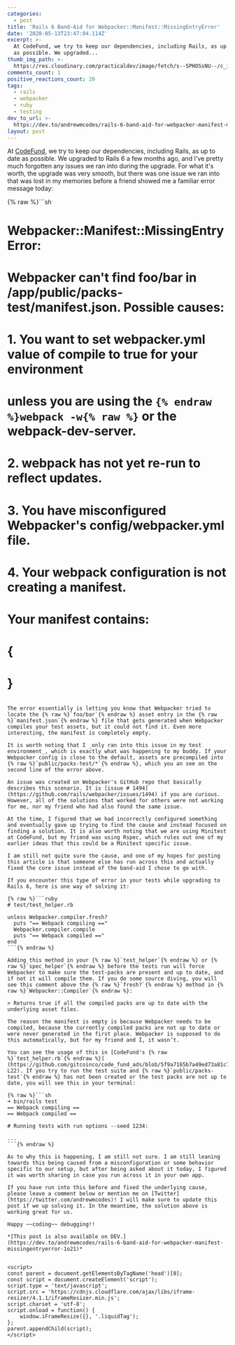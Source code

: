```yaml
---
categories:
  - post
title: 'Rails 6 Band-Aid for Webpacker::Manifest::MissingEntryError'
date: '2020-05-13T23:47:04.114Z'
excerpt: >-
  At CodeFund, we try to keep our dependencies, including Rails, as up to date
  as possible. We upgraded...
thumb_img_path: >-
  https://res.cloudinary.com/practicaldev/image/fetch/s--5PHOSsNU--/c_imagga_scale,f_auto,fl_progressive,h_420,q_auto,w_1000/https://dev-to-uploads.s3.amazonaws.com/i/faaghdvraaxw5mc2fdby.jpg
comments_count: 1
positive_reactions_count: 20
tags:
  - rails
  - webpacker
  - ruby
  - testing
dev_to_url: >-
  https://dev.to/andrewmcodes/rails-6-band-aid-for-webpacker-manifest-missingentryerror-1o21
layout: post
---
```


At [CodeFund](https://codefund.io), we try to keep our dependencies, including Rails, as up to date as possible. We upgraded to Rails 6 a few months ago, and I've pretty much forgotten any issues we ran into during the upgrade. For what it's worth, the upgrade was very smooth, but there was one issue we ran into that was lost in my memories before a friend showed me a familiar error message today:

{% raw %}```sh

# Webpacker::Manifest::MissingEntryError:

# Webpacker can't find foo/bar in /app/public/packs-test/manifest.json. Possible causes:

# 1. You want to set webpacker.yml value of compile to true for your environment

# unless you are using the `{% endraw %}webpack -w{% raw %}` or the webpack-dev-server.

# 2. webpack has not yet re-run to reflect updates.

# 3. You have misconfigured Webpacker's config/webpacker.yml file.

# 4. Your webpack configuration is not creating a manifest.

# Your manifest contains:

# {

# }

````{% endraw %}

The error essentially is letting you know that Webpacker tried to locate the {% raw %}`foo/bar`{% endraw %} asset entry in the {% raw %}`manifest.json`{% endraw %} file that gets generated when Webpacker compiles your test assets, but it could not find it. Even more interesting, the manifest is completely empty.

It is worth noting that I _only ran into this issue in my test environment_, which is exactly what was happening to my buddy. If your Webpacker config is close to the default, assets are precompiled into {% raw %}`public/packs-test/*`{% endraw %}, which you an see on the second line of the error above.

An issue was created on Webpacker's GitHub repo that basically describes this scenario. It is [issue # 1494](https://github.com/rails/webpacker/issues/1494) if you are curious. However, all of the solutions that worked for others were not working for me, nor my friend who had also found the same issue.

At the time, I figured that we had incorrectly configured something and eventually gave up trying to find the cause and instead focused on finding a solution. It is also worth noting that we are using Minitest at CodeFund, but my friend was using Rspec, which rules out one of my earlier ideas that this could be a Minitest specific issue.

I am still not quite sure the cause, and one of my hopes for posting this article is that someone else has run across this and actually fixed the core issue instead of the band-aid I chose to go with.

If you encounter this type of error in your tests while upgrading to Rails 6, here is one way of solving it:

{% raw %}```ruby
# test/test_helper.rb

unless Webpacker.compiler.fresh?
  puts "== Webpack compiling =="
  Webpacker.compiler.compile
  puts "== Webpack compiled =="
end
```{% endraw %}

Adding this method in your {% raw %}`test_helper`{% endraw %} or {% raw %}`spec_helper`{% endraw %} before the tests run will force Webpacker to make sure the test-packs are present and up to date, and if not it will compile them. If you do some source diving, you will see this comment above the {% raw %}`fresh?`{% endraw %} method in {% raw %}`Webpacker::Compiler`{% endraw %}:

> Returns true if all the compiled packs are up to date with the underlying asset files.

The reason the manifest is empty is because Webpacker needs to be compiled, because the currently compiled packs are not up to date or were never generated in the first place. Webpacker is supposed to do this automatically, but for my friend and I, it wasn’t.

You can see the usage of this in [CodeFund's {% raw %}`test_helper.rb`{% endraw %}](https://github.com/gitcoinco/code_fund_ads/blob/5f9a7165b7a49ed73a81c7987e8a13ba18f9e0a6/test/test_helper.rb# L22). If you try to run the test suite and {% raw %}`public/packs-test`{% endraw %} has not been created or the test packs are not up to date, you will see this in your terminal:

{% raw %}```sh
➜ bin/rails test
== Webpack compiling ==
== Webpack compiled ==

# Running tests with run options --seed 1234:

...
```{% endraw %}

As to why this is happening, I am still not sure. I am still leaning towards this being caused from a misconfiguration or some behavior specific to our setup, but after being asked about it today, I figured it was worth sharing in case you run across it in your own app.

If you have run into this before and fixed the underlying cause, please leave a comment below or mention me on [Twitter](https://twitter.com/andrewmcodes)! I will make sure to update this post if we up solving it. In the meantime, the solution above is working great for us.

Happy ~~coding~~ debugging!!

*[This post is also available on DEV.](https://dev.to/andrewmcodes/rails-6-band-aid-for-webpacker-manifest-missingentryerror-1o21)*


<script>
const parent = document.getElementsByTagName('head')[0];
const script = document.createElement('script');
script.type = 'text/javascript';
script.src = 'https://cdnjs.cloudflare.com/ajax/libs/iframe-resizer/4.1.1/iframeResizer.min.js';
script.charset = 'utf-8';
script.onload = function() {
    window.iFrameResize({}, '.liquidTag');
};
parent.appendChild(script);
</script>
````
